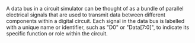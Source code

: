 A data bus in a circuit simulator can be thought of as a bundle of parallel
electrical signals that are used to transmit data between different components
within a digital circuit. Each signal in the data bus is labelled with a unique
name or identifier, such as "D0" or "Data[7:0]", to indicate its specific
function or role within the circuit.